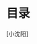 # 目录

<i class="fa fa-weixin"></i>[小沈阳]



<head>
    <link rel="stylesheet" href="../asserts/font-awesome/css/font-awesome.min.css">
</head>